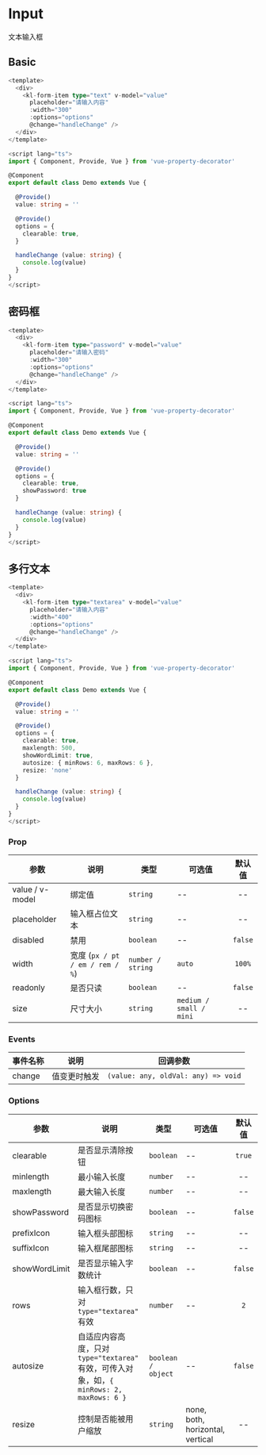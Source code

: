 # Input

文本输入框

## Basic

<dc-input-basic />

```ts
<template>
  <div>
    <kl-form-item type="text" v-model="value" 
      placeholder="请输入内容"
      :width="300" 
      :options="options"
      @change="handleChange" />
  </div>
</template>

<script lang="ts">
import { Component, Provide, Vue } from 'vue-property-decorator'

@Component
export default class Demo extends Vue {

  @Provide()
  value: string = ''

  @Provide()
  options = {
    clearable: true,
  }

  handleChange (value: string) {
    console.log(value)
  }
}
</script>
```

## 密码框

<dc-input-password />

```ts
<template>
  <div>
    <kl-form-item type="password" v-model="value" 
      placeholder="请输入密码"
      :width="300" 
      :options="options"
      @change="handleChange" />
  </div>
</template>

<script lang="ts">
import { Component, Provide, Vue } from 'vue-property-decorator'

@Component
export default class Demo extends Vue {

  @Provide()
  value: string = ''

  @Provide()
  options = {
    clearable: true,
    showPassword: true
  }

  handleChange (value: string) {
    console.log(value)
  }
}
</script>
```

## 多行文本

<dc-input-textarea />

```ts
<template>
  <div>
    <kl-form-item type="textarea" v-model="value" 
      placeholder="请输入内容"
      :width="400" 
      :options="options"
      @change="handleChange" />
  </div>
</template>

<script lang="ts">
import { Component, Provide, Vue } from 'vue-property-decorator'

@Component
export default class Demo extends Vue {

  @Provide()
  value: string = ''

  @Provide()
  options = {
    clearable: true,
    maxlength: 500,
    showWordLimit: true,
    autosize: { minRows: 6, maxRows: 6 },
    resize: 'none'
  }

  handleChange (value: string) {
    console.log(value)
  }
}
</script>
```

### Prop

| 参数 | 说明 | 类型 | 可选值 | 默认值 |
| ------ | ------ | ------ | ------ | :------: |
| value / v-model | 绑定值 | `string` | -- | -- |
| placeholder | 输入框占位文本 | `string` | -- | -- |
| disabled | 禁用 | `boolean` | -- | `false` |
| width | 宽度 (`px / pt / em / rem / %`) | `number / string` | `auto` | `100%` |
| readonly | 是否只读 | `boolean` | -- | `false` |
| size | 尺寸大小 | `string` | `medium / small / mini` | -- |

### Events

| 事件名称 | 说明 | 回调参数 |
| ------ | ------ | ------ |
| change | 值变更时触发 | `(value: any, oldVal: any) => void` |

### Options

| 参数 | 说明 | 类型 | 可选值 | 默认值 |
| ------ | ------ | ------ | ------ | :------: |
| clearable | 是否显示清除按钮 | `boolean` | -- | `true` |
| minlength | 最小输入长度 | `number` | -- | -- |
| maxlength | 最大输入长度 | `number` | -- | -- |
| showPassword | 是否显示切换密码图标 | `boolean` | -- | `false` |
| prefixIcon | 输入框头部图标 | `string` | -- | -- |
| suffixIcon | 输入框尾部图标 | `string` | -- | -- |
| showWordLimit | 是否显示输入字数统计 | `boolean` | -- | `false` |
| rows | 输入框行数，只对 `type="textarea"` 有效 | `number` | -- | `2` |
| autosize | 自适应内容高度，只对 `type="textarea"` 有效，可传入对象，如，`{ minRows: 2, maxRows: 6 }` | `boolean / object` | -- | `false` |
| resize | 控制是否能被用户缩放 | `string` | none, both, horizontal, vertical | -- |
